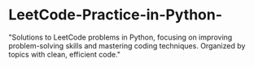 # LeetCode-Practice-in-Python-
"Solutions to LeetCode problems in Python, focusing on improving problem-solving skills and mastering coding techniques. Organized by topics with clean, efficient code."
